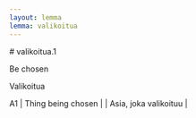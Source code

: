 ```yaml
---
layout: lemma
lemma: valikoitua
---
```


<div class="sense">
# <span class="sensename">valikoitua.1</span>

<span class="description">Be chosen</span>

<span class="description">Valikoitua</span>

A1 | Thing being chosen |   | Asia, joka valikoituu |  

</div>


